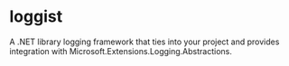 # loggist
A .NET library logging framework that ties into your project and provides integration with Microsoft.Extensions.Logging.Abstractions.
